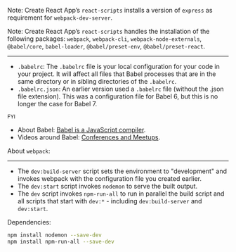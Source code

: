 Note: Create React App’s `react-scripts` installs a version of `express` as requirement for `webpack-dev-server`.

Note: Create React App’s `react-scripts` handles the installation of the following packages: `webpack`, `webpack-cli`, `webpack-node-externals`, `@babel/core`, `babel-loader`, `@babel/preset-env`, `@babel/preset-react`.

--- 

- `.babelrc`: The `.babelrc` file is your local configuration for your code in your project. It will affect all files that Babel processes that are in the same directory or in sibling directories of the `.babelrc`.
- `.babelrc.json`: An earlier version used a `.babelrc` file (without the .json file extension). This was a configuration file for Babel 6, but this is no longer the case for Babel 7.

<sub>FYI</sub>

- About Babel: [Babel is a JavaScript compiler](https://babeljs.io/docs/en).
- Videos around Babel: [Conferences and Meetups](https://babeljs.io/videos.html).


About `webpack`:

---

- The `dev:build-server` script sets the environment to "development" and invokes webpack with the configuration file you created earlier. 
- The `dev:start` script invokes `nodemon` to serve the built output.
- The `dev` script invokes `npm-run-all` to run in parallel the build script and all scripts that start with `dev:*` - including `dev:build-server` and `dev:start`.

Dependencies: 

```bash
npm install nodemon --save-dev
npm install npm-run-all --save-dev
```